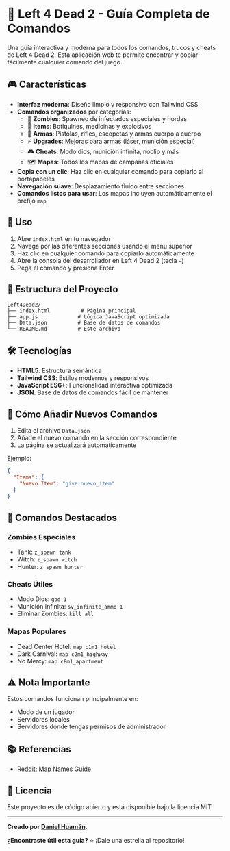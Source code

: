 # 🧟 Left 4 Dead 2 - Guía Completa de Comandos

Una guía interactiva y moderna para todos los comandos, trucos y cheats de Left 4 Dead 2. Esta aplicación web te permite encontrar y copiar fácilmente cualquier comando del juego.

## 🎮 Características

- **Interfaz moderna**: Diseño limpio y responsivo con Tailwind CSS
- **Comandos organizados** por categorías:
  - 🧟 **Zombies**: Spawneo de infectados especiales y hordas
  - 🎒 **Items**: Botiquines, medicinas y explosivos
  - 🔫 **Armas**: Pistolas, rifles, escopetas y armas cuerpo a cuerpo
  - ⚡ **Upgrades**: Mejoras para armas (láser, munición especial)
  - 🎮 **Cheats**: Modo dios, munición infinita, noclip y más
  - 🗺️ **Mapas**: Todos los mapas de campañas oficiales
- **Copia con un clic**: Haz clic en cualquier comando para copiarlo al portapapeles
- **Navegación suave**: Desplazamiento fluido entre secciones
- **Comandos listos para usar**: Los mapas incluyen automáticamente el prefijo `map`

## 🚀 Uso

1. Abre `index.html` en tu navegador
2. Navega por las diferentes secciones usando el menú superior
3. Haz clic en cualquier comando para copiarlo automáticamente
4. Abre la consola del desarrollador en Left 4 Dead 2 (tecla `~`)
5. Pega el comando y presiona Enter

## 📁 Estructura del Proyecto

```
Left4Dead2/
├── index.html          # Página principal
├── app.js             # Lógica JavaScript optimizada
├── Data.json          # Base de datos de comandos
└── README.md          # Este archivo
```

## 🛠️ Tecnologías

- **HTML5**: Estructura semántica
- **Tailwind CSS**: Estilos modernos y responsivos
- **JavaScript ES6+**: Funcionalidad interactiva optimizada
- **JSON**: Base de datos de comandos fácil de mantener

## 📝 Cómo Añadir Nuevos Comandos

1. Edita el archivo `Data.json`
2. Añade el nuevo comando en la sección correspondiente
3. La página se actualizará automáticamente

Ejemplo:

```json
{
  "Items": {
    "Nuevo Item": "give nuevo_item"
  }
}
```

## 🎯 Comandos Destacados

### Zombies Especiales

- Tank: `z_spawn tank`
- Witch: `z_spawn witch`
- Hunter: `z_spawn hunter`

### Cheats Útiles

- Modo Dios: `god 1`
- Munición Infinita: `sv_infinite_ammo 1`
- Eliminar Zombies: `kill all`

### Mapas Populares

- Dead Center Hotel: `map c1m1_hotel`
- Dark Carnival: `map c2m1_highway`
- No Mercy: `map c8m1_apartment`

## ⚠️ Nota Importante

Estos comandos funcionan principalmente en:

- Modo de un jugador
- Servidores locales
- Servidores donde tengas permisos de administrador

## 📚 Referencias

- [Reddit: Map Names Guide](https://www.reddit.com/r/l4d2/comments/16towbu/what_are_the_map_names_so_i_can_change_a_map_by/)

## 📄 Licencia

Este proyecto es de código abierto y está disponible bajo la licencia MIT.

---

**Creado por [Daniel Huamán](https://github.com/DanielLazaro1555).**

**¿Encontraste útil esta guía?** ⭐ ¡Dale una estrella al repositorio!
